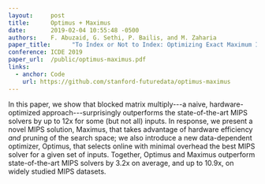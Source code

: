 ```yaml
---
layout:     post
title:      Optimus + Maximus
date:       2019-02-04 10:55:48 -0500
authors:    F. Abuzaid, G. Sethi, P. Bailis, and M. Zaharia
paper_title:      "To Index or Not to Index: Optimizing Exact Maximum Inner Product Search"
conference: ICDE 2019
paper_url:  /public/optimus-maximus.pdf
links:
  - anchor: Code
    url: https://github.com/stanford-futuredata/optimus-maximus
---
```

In this paper, we show that blocked matrix multiply---a naive,
hardware-optimized approach---surprisingly outperforms the state-of-the-art
MIPS solvers by up to 12x for some (but not all) inputs.  In response, we
present a novel MIPS solution, Maximus, that takes advantage of hardware
efficiency _and_ pruning of the search space; we also introduce a new
data-dependent optimizer, Optimus, that selects online with minimal overhead
the best MIPS solver for a given set of inputs. Together, Optimus and Maximus
outperform state-of-the-art MIPS solvers by 3.2x on average, and up to 10.9x,
on widely studied MIPS datasets.
